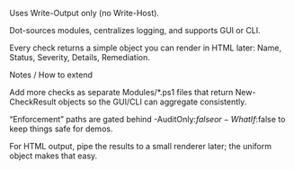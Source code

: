 Uses Write-Output only (no Write-Host).

Dot-sources modules, centralizes logging, and supports GUI or CLI.

Every check returns a simple object you can render in HTML later: Name, Status, Severity, Details, Remediation.


Notes / How to extend

Add more checks as separate Modules/*.ps1 files that return New-CheckResult objects so the GUI/CLI can aggregate consistently.

“Enforcement” paths are gated behind -AuditOnly:$false or -WhatIf:$false to keep things safe for demos.

For HTML output, pipe the results to a small renderer later; the uniform object makes that easy.
